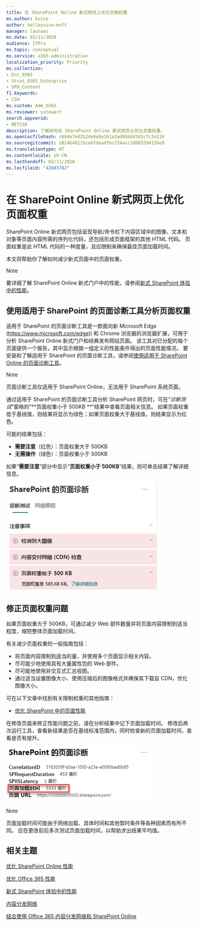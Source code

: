 ```yaml
---
title: 在 SharePoint Online 新式网页上优化页面权重
ms.author: kvice
author: kelleyvice-msft
manager: laurawi
ms.date: 03/11/2020
audience: ITPro
ms.topic: conceptual
ms.service: o365-administration
localization_priority: Priority
ms.collection:
- Ent_O365
- Strat_O365_Enterprise
- SPO_Content
f1.keywords:
- CSH
ms.custom: Adm_O365
ms.reviewer: sstewart
search.appverid:
- MET150
description: 了解如何在 SharePoint Online 新式网页上优化页面权重。
ms.openlocfilehash: c694e7ed2524e6e8e161a3ad844dd3d1cfc3a116
ms.sourcegitcommit: c024b48115cebfdaadfbc724acc2d065394156e9
ms.translationtype: HT
ms.contentlocale: zh-CN
ms.lasthandoff: 03/11/2020
ms.locfileid: "42603782"
---
```

# <a name="optimize-page-weight-in-sharepoint-online-modern-site-pages"></a>在 SharePoint Online 新式网页上优化页面权重

SharePoint Online 新式网页包括呈现导航/命令栏下内容区域中的图像、文本和对象等页面内容所需的序列化代码，还包括形成页面框架的其他 HTML 代码。 页面权重是此 HTML 代码的一种度量，且应限制来确保最佳页面加载时间。

本文将帮助你了解如何减少新式页面中的页面权重。

>[!NOTE]
>要详细了解 SharePoint Online 新式门户中的性能，请参阅[新式 SharePoint 体验中的性能](https://docs.microsoft.com/sharepoint/modern-experience-performance)。

## <a name="use-the-page-diagnostics-for-sharepoint-tool-to-analyze-page-weight"></a>使用适用于 SharePoint 的页面诊断工具分析页面权重

适用于 SharePoint 的页面诊断工具是一款面向新 Microsoft Edge (https://www.microsoft.com/edge)) 和 Chrome 浏览器的浏览器扩展，可用于分析 SharePoint Online 新式门户和经典发布网站页面。 该工具对已分配的每个页面提供一个报告，其中显示根据一组定义的性能条件得出的页面性能情况。 要安装和了解适用于 SharePoint 的页面诊断工具，请参阅[使用适用于 SharePoint Online 的页面诊断工具](page-diagnostics-for-spo.md)。

>[!NOTE]
>页面诊断工具仅适用于 SharePoint Online，无法用于 SharePoint 系统页面。

通过适用于 SharePoint 的页面诊断工具分析 SharePoint 网页时，可在“_诊断测试_”窗格的“**页面权重小于 500KB **”结果中查看页面相关信息。 如果页面权重低于基线值，则结果将显示为绿色；如果页面权重大于基线值，则结果显示为红色。

可能的结果包括：

- **需要注意**（红色）：页面权重大于 500KB
- **无需操作**（绿色）：页面权重小于 500KB

如果“**需要注意**”部分中显示“**页面权重小于 500KB**”结果，则可单击结果了解详细信息。

![SharePoint 结果请求](media/modern-portal-optimization/pagediag-page-weight.png)

## <a name="remediate-page-weight-issues"></a>修正页面权重问题

如果页面权重大于 500KB，可通过减少 Web 部件数量并将页面内容限制到适当程度，缩短整体页面加载时间。

有关减少页面权重的一般指南包括：

- 将页面内容限制到适当的量，并使用多个页面显示相关内容。
- 尽可能少地使用具有大量属性包的 Web 部件。
- 尽可能地使用非交互式汇总视图。
- 通过适当设置图像大小、使用压缩后的图像格式并确保其下载自 CDN，优化图像大小。

可在以下文章中找到有关限制权重的其他指南：

- [优化 SharePoint 中的页面性能](https://docs.microsoft.com/sharepoint/dev/general-development/optimize-page-performance-in-sharepoint)

在修改页面来修正性能问题之前，请在分析结果中记下页面加载时间。 修改后再次运行工具，查看新结果是否在基线标准范围内，同时检查新的页面加载时间，查看是否有提升。

![页面加载时间结果](media/modern-portal-optimization/pagediag-page-load-time.png)

>[!NOTE]
>页面加载时间可能由于网络加载、具体时间和其他暂时条件等各种因素而有所不同。 应在更改前后多次测试页面加载时间，以帮助求出结果平均值。

## <a name="related-topics"></a>相关主题

[优化 SharePoint Online 性能](tune-sharepoint-online-performance.md)

[优化 Office 365 性能](tune-office-365-performance.md)

[新式 SharePoint 体验中的性能](https://docs.microsoft.com/sharepoint/modern-experience-performance)

[内容分发网络](content-delivery-networks.md)

[结合使用 Office 365 内容分发网络和 SharePoint Online](use-office-365-cdn-with-spo.md)
